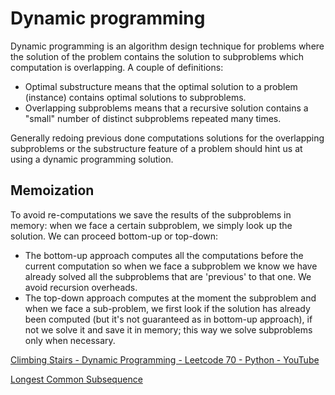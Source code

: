
# Dynamic programming

Dynamic programming is an algorithm design technique for problems where the solution of the problem contains the solution to subproblems which computation is overlapping. 
A couple of definitions: 

- Optimal substructure means that the optimal solution to a problem (instance) contains optimal solutions to subproblems. 
- Overlapping subproblems means that a recursive solution contains a "small" number of distinct subproblems repeated many times. 

Generally redoing previous done computations solutions for the overlapping subproblems or the substructure feature of a problem should hint us at using a dynamic programming solution.

## Memoization

To avoid re-computations we save the results of the subproblems in memory: when we face a certain subproblem, we simply look up the solution. 
We can proceed bottom-up or top-down: 

- The bottom-up approach computes all the computations before the current computation so when we face a subproblem we know we have already solved all the subproblems that are 'previous' to that one. We avoid recursion overheads.
- The top-down approach computes at the moment the subproblem and when we face a sub-problem, we first look if the solution has already been computed (but it's not guaranteed as in bottom-up approach), if not we solve it and save it in memory; this way we solve subproblems only when necessary.

[Climbing Stairs - Dynamic Programming - Leetcode 70 - Python - YouTube](https://www.youtube.com/watch?v=Y0lT9Fck7qI) 

[Longest Common Subsequence](Longest%20Common%20Subsequence.md) 

